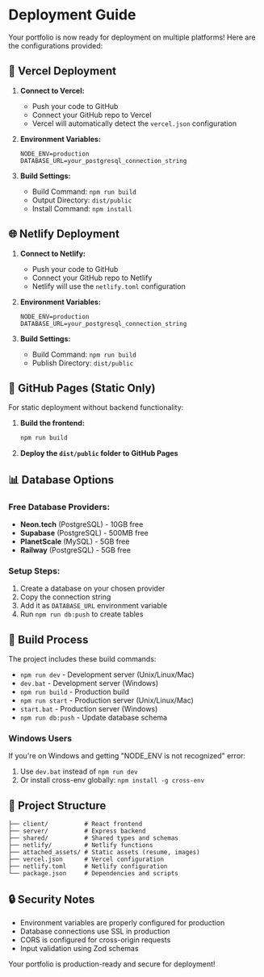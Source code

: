 # Deployment Guide

Your portfolio is now ready for deployment on multiple platforms! Here are the configurations provided:

## 🚀 Vercel Deployment

1. **Connect to Vercel:**
   - Push your code to GitHub
   - Connect your GitHub repo to Vercel
   - Vercel will automatically detect the `vercel.json` configuration

2. **Environment Variables:**
   ```
   NODE_ENV=production
   DATABASE_URL=your_postgresql_connection_string
   ```

3. **Build Settings:**
   - Build Command: `npm run build`
   - Output Directory: `dist/public`
   - Install Command: `npm install`

## 🌐 Netlify Deployment

1. **Connect to Netlify:**
   - Push your code to GitHub
   - Connect your GitHub repo to Netlify
   - Netlify will use the `netlify.toml` configuration

2. **Environment Variables:**
   ```
   NODE_ENV=production
   DATABASE_URL=your_postgresql_connection_string
   ```

3. **Build Settings:**
   - Build Command: `npm run build`
   - Publish Directory: `dist/public`

## 🐙 GitHub Pages (Static Only)

For static deployment without backend functionality:

1. **Build the frontend:**
   ```bash
   npm run build
   ```

2. **Deploy the `dist/public` folder to GitHub Pages**

## 📊 Database Options

### Free Database Providers:
- **Neon.tech** (PostgreSQL) - 10GB free
- **Supabase** (PostgreSQL) - 500MB free
- **PlanetScale** (MySQL) - 5GB free
- **Railway** (PostgreSQL) - 5GB free

### Setup Steps:
1. Create a database on your chosen provider
2. Copy the connection string
3. Add it as `DATABASE_URL` environment variable
4. Run `npm run db:push` to create tables

## 🔧 Build Process

The project includes these build commands:
- `npm run dev` - Development server (Unix/Linux/Mac)
- `dev.bat` - Development server (Windows)
- `npm run build` - Production build
- `npm run start` - Production server (Unix/Linux/Mac)
- `start.bat` - Production server (Windows)
- `npm run db:push` - Update database schema

### Windows Users
If you're on Windows and getting "NODE_ENV is not recognized" error:
1. Use `dev.bat` instead of `npm run dev`
2. Or install cross-env globally: `npm install -g cross-env`

## 📁 Project Structure

```
├── client/          # React frontend
├── server/          # Express backend
├── shared/          # Shared types and schemas
├── netlify/         # Netlify functions
├── attached_assets/ # Static assets (resume, images)
├── vercel.json      # Vercel configuration
├── netlify.toml     # Netlify configuration
└── package.json     # Dependencies and scripts
```

## 🔒 Security Notes

- Environment variables are properly configured for production
- Database connections use SSL in production
- CORS is configured for cross-origin requests
- Input validation using Zod schemas

Your portfolio is production-ready and secure for deployment!